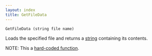```yaml
---
layout: index
title: GetFileData
---
```


    GetFileData (string file name)

Loads the specified file and returns a [string](../types/string.html) containing its contents.

NOTE: This a [hard-coded function](hardcoded.html).
